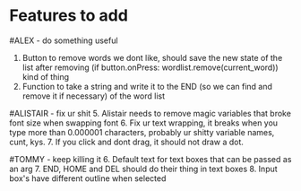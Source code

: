 # Features to add

#ALEX - do something useful
1. Button to remove words we dont like, should save the new state of the list after removing (if button.onPress: wordlist.remove(current_word)) kind of thing
2. Function to take a string and write it to the END (so we can find and remove it if necessary) of the word list

#ALISTAIR - fix ur shit
5. Alistair needs to remove magic variables that broke font size when swapping font
6. Fix ur text wrapping, it breaks when you type more than 0.000001 characters, probably ur shitty variable names, cunt, kys.
7. If you click and dont drag, it should  not draw a dot.

#TOMMY - keep killing it
6. Default text for text boxes that can be passed as an arg
7. END, HOME and DEL should do their thing in text boxes
8. Input box's have different outline when selected